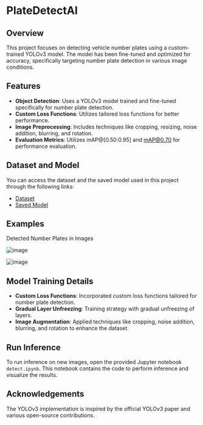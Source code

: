 # PlateDetectAI

## Overview
This project focuses on detecting vehicle number plates using a custom-trained YOLOv3 model. The model has been fine-tuned and optimized for accuracy, specifically targeting number plate detection in various image conditions.

## Features
- **Object Detection**: Uses a YOLOv3 model trained and fine-tuned specifically for number plate detection.
- **Custom Loss Functions**: Utilizes tailored loss functions for better performance.
- **Image Preprocessing**: Includes techniques like cropping, resizing, noise addition, blurring, and rotation.
- **Evaluation Metrics**: Utilizes mAP@[0.50:0.95] and mAP@0.70 for performance evaluation.

## Dataset and Model
You can access the dataset and the saved model used in this project through the following links:
- [Dataset](https://drive.google.com/drive/folders/1h2_CZXVMQYMJoVjeIvmWJc-Hq-hmagZB?usp=sharing)
- [Saved Model](https://drive.google.com/drive/folders/1MaCjaG8O5oxSevaBWByieUxDoZ_2PJr-?usp=sharing)

## Examples
Detected Number Plates in Images

![image](https://github.com/user-attachments/assets/798c6b9d-94d4-4e2d-b694-3b58c79df9b4)

![image](https://github.com/user-attachments/assets/808a2456-a753-4f3c-b1ad-b73024976b6f)


## Model Training Details
- **Custom Loss Functions**: Incorporated custom loss functions tailored for number plate detection.
- **Gradual Layer Unfreezing**: Training strategy with gradual unfreezing of layers.
- **Image Augmentation**: Applied techniques like cropping, noise addition, blurring, and rotation to enhance the dataset.

## Run Inference
To run inference on new images, open the provided Jupyter notebook `detect.ipynb`. This notebook contains the code to perform inference and visualize the results.

## Acknowledgements
The YOLOv3 implementation is inspired by the official YOLOv3 paper and various open-source contributions.
